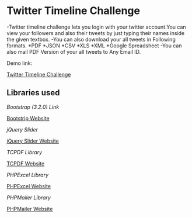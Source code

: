 Twitter Timeline Challenge
=======================
-Twitter timeline challenge lets you login with your twitter account.You can view your followers and also their tweets by just typing their names inside the given textbox.
-You can also download your all tweets in Following formats.
	*PDF
	*JSON
	*CSV
	*XLS
	*XML
	*Google Spreadsheet
-You can also mail PDF Version of your all tweets to Any Email ID. 

Demo link:

[Twitter Timeline Challenge](http://shahinfosolutions.com/EW/TwitterTimelineChallenge/connect.php)

Libraries used
---------------------------------------------

*Bootstrap (3.2.0) Link*

[Bootstrip Website](http://getbootstrap.com/) 

*jQuery Slider*

[jQuery Slider Website](http://dev7studios.com/lean-slider/)

*TCPDF Library*

[TCPDF Website](http://www.tcpdf.org/index.php)

*PHPExcel Library*

[PHPExcel Website](https://phpexcel.codeplex.com/)

*PHPMailer Library*

[PHPMailer Website](http://phpmailer.worxware.com/)
